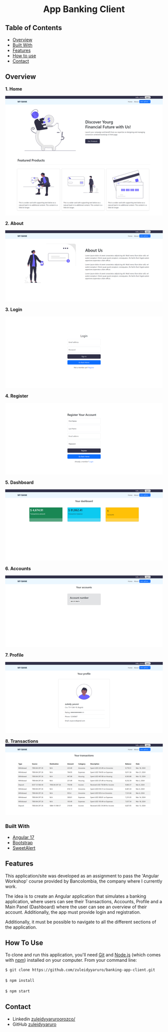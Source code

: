<h1 align="center">App Banking Client</h1>

<!-- TABLE OF CONTENTS -->

## Table of Contents

- [Overview](#overview)
- [Built With](#built-with)
- [Features](#features)
- [How to use](#how-to-use)
- [Contact](#contact)

<!-- OVERVIEW -->

## Overview

**1. Home**

![screenshot](https://raw.githubusercontent.com/zuleidyyaruro/banking-app-client/main/src/assets/captures/screencapture-home.png)

**2. About**

![screenshot](https://raw.githubusercontent.com/zuleidyyaruro/banking-app-client/main/src/assets/captures/screencapture-about.png)

**3. Login**

![screenshot](<https://raw.githubusercontent.com/zuleidyyaruro/banking-app-client/main/src/assets/captures/screencapture-login%20(2).png>)

**4. Register**

![screenshot](https://raw.githubusercontent.com/zuleidyyaruro/banking-app-client/main/src/assets/captures/screencapture-register.png)

**5. Dashboard**

![screenshot](https://raw.githubusercontent.com/zuleidyyaruro/banking-app-client/main/src/assets/captures/screencapture-dashboard.png)

**6. Accounts**

![screenshot](https://raw.githubusercontent.com/zuleidyyaruro/banking-app-client/main/src/assets/captures/screencapture-accounts.png)

**7. Profile**

![screenshot](https://raw.githubusercontent.com/zuleidyyaruro/banking-app-client/main/src/assets/captures/screencapture-profile.png)

**8. Transactions**
![screenshot](https://raw.githubusercontent.com/zuleidyyaruro/banking-app-client/main/src/assets/captures/screencapture-transactions.png)

### Built With

- [Angular 17](https://angular.io/guide/update-to-version-17)
- [Bootstrap](https://getbootstrap.com/)
- [SweetAlert](https://sweetalert2.github.io/)

## Features

This application/site was developed as an assignment to pass the 'Angular Workshop' course provided by Bancolombia, the company where I currently work.

The idea is to create an Angular application that simulates a banking application, where users can see their Transactions, Accounts, Profile and a Main Panel (Dashboard) where the user can see an overview of their account. Additionally, the app must provide login and registration.

Additionally, it must be possible to navigate to all the different sections of the application.

## How To Use

To clone and run this application, you'll need [Git](https://git-scm.com) and [Node.js](https://nodejs.org/en/download/) (which comes with [npm](http://npmjs.com)) installed on your computer. From your command line:

```bash
$ git clone https://github.com/zuleidyyaruro/banking-app-client.git

$ npm install

$ npm start
```

## Contact

- Linkedin [zuleidyyaruroorozco/](https://www.linkedin.com/in/zuleidyyaruroorozco/)
- GitHub [zuleidyyaruro](https://github.com/zuleidyyaruro)
